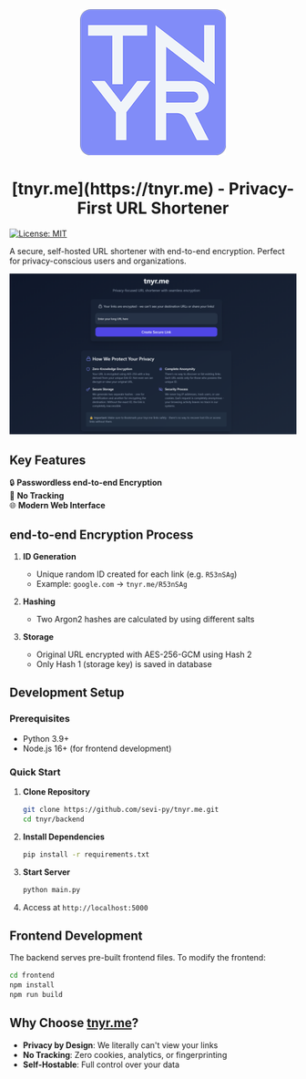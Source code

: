 <div align="center">
<img src="logo-256px-no-padding.png" />
<h1> [tnyr.me](https://tnyr.me) - Privacy-First URL Shortener</h1>
</div>

[![License: MIT](https://img.shields.io/badge/License-MIT-blue.svg)](https://opensource.org/licenses/MIT)

A secure, self-hosted URL shortener with end-to-end encryption. Perfect for privacy-conscious users and organizations.

![Screenshot](site-screenshot.png)

## Key Features

🔒 **Passwordless end-to-end Encryption**  
📡 **No Tracking**   
🌐 **Modern Web Interface**  

## end-to-end Encryption Process

1. **ID Generation**  
   - Unique random ID created for each link (e.g. `R53nSAg`)
   - Example: `google.com` → `tnyr.me/R53nSAg`

2. **Hashing**  
   - Two Argon2 hashes are calculated by using different salts

3. **Storage**  
   - Original URL encrypted with AES-256-GCM using Hash 2
   - Only Hash 1 (storage key) is saved in database

## Development Setup

### Prerequisites
- Python 3.9+
- Node.js 16+ (for frontend development)

### Quick Start
1. **Clone Repository**
   ```bash
   git clone https://github.com/sevi-py/tnyr.me.git
   cd tnyr/backend
   ```

2. **Install Dependencies**
   ```bash
   pip install -r requirements.txt
   ```

3. **Start Server**
   ```bash
   python main.py
   ```

4. Access at `http://localhost:5000`

## Frontend Development
The backend serves pre-built frontend files. To modify the frontend:

```bash
cd frontend
npm install
npm run build
```

## Why Choose [tnyr.me](https://tnyr.me)?

- **Privacy by Design**: We literally can't view your links
- **No Tracking**: Zero cookies, analytics, or fingerprinting
- **Self-Hostable**: Full control over your data